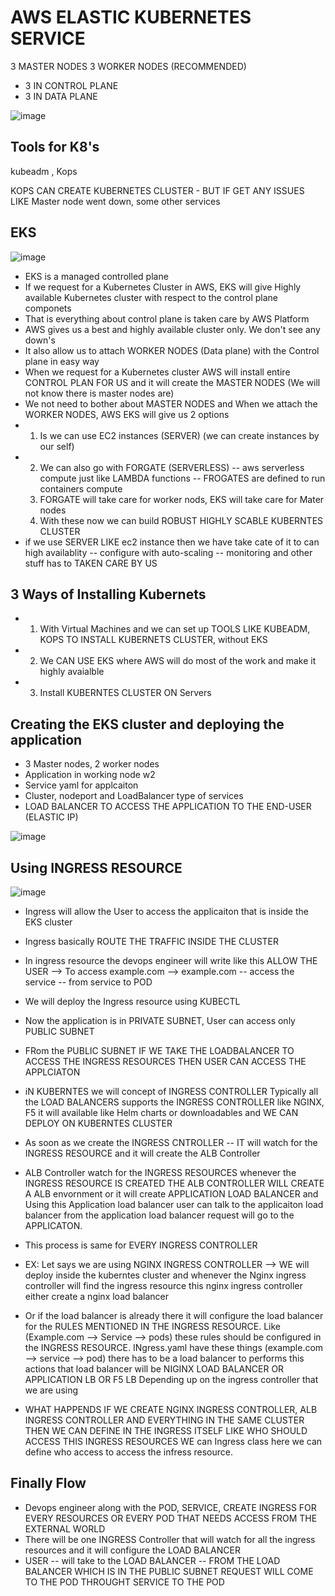 # AWS ELASTIC KUBERNETES SERVICE

3 MASTER NODES  3 WORKER NODES (RECOMMENDED) 
- 3 IN CONTROL PLANE
- 3 IN DATA PLANE

![image](https://github.com/pavankumar0077/Complete-DevOps/assets/40380941/474262cb-2048-4832-98f1-7027cb49f626)

Tools for K8's
--
kubeadm , Kops 

KOPS CAN CREATE KUBERNETES CLUSTER - BUT IF GET ANY ISSUES LIKE Master node went down, some other services 

EKS
--

![image](https://github.com/pavankumar0077/Complete-DevOps/assets/40380941/4f4be2f9-d66a-4134-9209-7fab4e851308)

- EKS is a managed controlled plane
- If we request for a Kubernetes Cluster in AWS, EKS will give Highly available Kubernetes cluster with respect to the control plane componets
- That is everything about control plane is taken care by AWS Platform
- AWS gives us a best and highly available cluster only. We don't see any down's
- It also allow us to attach WORKER NODES (Data plane) with the Control plane in easy way
- When we request for a Kubernetes cluster AWS will install entire CONTROL PLAN FOR US and it will create the MASTER NODES (We will not know there is master nodes are)
- We not need to bother about MASTER NODES and When we attach the WORKER NODES, AWS EKS will give us 2 options
- 1. Is we can use EC2 instances (SERVER) (we can create instances by our self)
- 2. We can also go with FORGATE (SERVERLESS) -- aws serverless compute just like LAMBDA functions -- FROGATES are defined to run containers compute
  3. FORGATE will take care for worker nods, EKS will take care for Mater nodes
  4. With these now we can build ROBUST HIGHLY SCABLE KUBERNTES CLUSTER
- if we use SERVER LIKE ec2 instance then we have take cate of it to can high availablity -- configure with auto-scaling -- monitoring and other stuff has to TAKEN CARE BY US

3 Ways of Installing Kubernets
--
- 1. With Virtual Machines and we can set up TOOLS LIKE KUBEADM, KOPS TO INSTALL KUBERNETS CLUSTER, without EKS 
- 2. We CAN USE EKS where AWS will do most of the work and make it highly avaialble
- 3. Install KUBERNTES CLUSTER ON Servers


Creating the EKS cluster and deploying the application
--
- 3 Master nodes, 2 worker nodes
- Application in working node w2
- Service yaml for applcaiton
- Cluster, nodeport and LoadBalancer type of services
- LOAD BALANCER TO ACCESS THE APPLICATION TO THE END-USER (ELASTIC IP)

![image](https://github.com/pavankumar0077/Complete-DevOps/assets/40380941/a4e00b66-2d9a-4433-8dd0-458f23695966)

Using INGRESS RESOURCE
--

![image](https://github.com/pavankumar0077/Complete-DevOps/assets/40380941/85d2c076-6506-41f0-950a-c6ea486b5429)

- Ingress will allow the User to access the applicaiton that is inside the EKS cluster
- Ingress basically ROUTE THE TRAFFIC INSIDE THE CLUSTER
- In ingress resource the devops engineer will write like this ALLOW THE USER --> To access example.com --> example.com -- access the service -- from service to POD
- We will deploy the Ingress resource using KUBECTL
- Now the application is in PRIVATE SUBNET, User can access only PUBLIC SUBNET
- FRom the PUBLIC SUBNET IF WE TAKE THE LOADBALANCER TO ACCESS THE INGRESS RESOURCES THEN USER CAN ACCESS THE APPLCIATON
- iN KUBERNTES we will concept of INGRESS CONTROLLER Typically all the LOAD BALANCERS supports the INGRESS CONTROLLER like NGINX, F5 it will available like Helm charts or downloadables and WE CAN DEPLOY ON KUBERNTES CLUSTER
- As soon as we create the INGRESS CNTROLLER -- IT will watch for the INGRESS RESOURCE and it will create the ALB Controller
- ALB Controller watch for the INGRESS RESOURCES whenever the INGRESS RESOURCE IS CREATED THE ALB CONTROLLER WILL CREATE A ALB envornment or it will create APPLICATION LOAD BALANCER and Using this Application load balancer user can
talk to the applicaiton load balancer from the application load balancer request will go to the APPLICATON.
- This process is same for EVERY INGRESS CONTROLLER


- EX: Let says we are using NGINX INGRESS CONTROLLER --> WE will deploy inside the kuberntes cluster and whenever the Nginx ingress controller will find the ingress resource this nginx ingress controller either create a nginx load balancer
- Or if the load balancer is already there it will configure the load balancer for the RULES MENTIONED IN THE INGRESS RESOURCE. Like (Example.com --> Service --> pods) these rules should be configured in the INGRESS RESOURCE. INgress.yaml have these things (example.com --> service --> pod) there has to be a load balancer to performs this actions that load balancer will be NIGINX LOAD BALANCER OR APPLICATION LB OR F5 LB Depending up on the ingress controller that we are using
- WHAT HAPPENDS IF WE CREATE NGINX INGRESS CONTROLLER, ALB INGRESS CONTROLLER AND EVERYTHING IN THE SAME CLUSTER THEN WE CAN DEFINE IN THE INGRESS ITSELF LIKE WHO SHOULD ACCESS THIS INGRESS RESOURCES WE can Ingress class here we can define who access to access the infress resource.

Finally Flow
--
- Devops engineer along with the POD, SERVICE, CREATE INGRESS FOR EVERY RESOURCES OR EVERY POD THAT NEEDS ACCESS FROM THE EXTERNAL WORLD
- There will be one INGRESS Controller that will watch for all the ingress resources and it will configure the LOAD BALANCER
- USER -- will take to the LOAD BALANCER -- FROM THE LOAD BALANCER WHICH IS IN THE PUBLIC SUBNET REQUEST WILL COME TO THE POD THROUGHT SERVICE TO THE POD 
